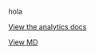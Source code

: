 hola

[View the analytics docs](https://getanalytics.io/)

[View MD](https://developer.mozilla.org/en-US/docs/Web/JavaScript/Reference/Global_Objects/String/match)

